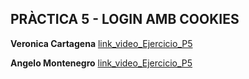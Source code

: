 ## PRÀCTICA 5 - LOGIN AMB COOKIES
**Veronica Cartagena** 
[link_video_Ejercicio_P5](https://drive.google.com/file/d/15FJKuY-R_o_T1DJuoVua1fpX-GYGbVRK/view?usp=drive_link)

**Angelo Montenegro**
[link_video_Ejercicio_P5](https://drive.google.com/file/d/1zosb6OUlQVrG0CtiJ0LSnkdWakYjEiNK/view?usp=sharing)
